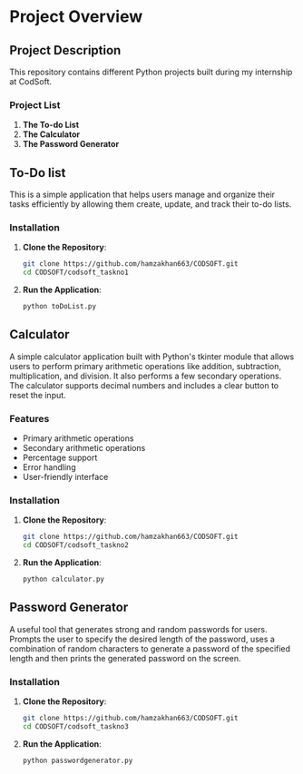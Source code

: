 # Project Overview

## Project Description

This repository contains different Python projects built during my internship at CodSoft.  

### Project List

1. **The To-do List**
2. **The Calculator**
3. **The Password Generator**

## To-Do list

This is a simple application that helps users manage and organize their tasks efficiently by allowing them create, update, and track their to-do lists.

### Installation

1. **Clone the Repository**:
    ```sh
    git clone https://github.com/hamzakhan663/CODSOFT.git
    cd CODSOFT/codsoft_taskno1
    ```

2. **Run the Application**:
    ```sh
    python toDoList.py
    ```



## Calculator

A simple calculator application built with Python's tkinter module that allows users to perform primary arithmetic operations like addition, subtraction, multiplication, and division. It also performs a few secondary operations. The calculator supports decimal numbers and includes a clear button to reset the input.

### Features

- Primary arithmetic operations
- Secondary arithmetic operations
- Percentage support
- Error handling
- User-friendly interface

### Installation

1. **Clone the Repository**:
    ```sh
    git clone https://github.com/hamzakhan663/CODSOFT.git
    cd CODSOFT/codsoft_taskno2
    ```

2. **Run the Application**:
    ```sh
    python calculator.py
    ```

## Password Generator

A useful tool that generates strong and random passwords for users. Prompts the user to specify the desired length of the password, uses a combination of random characters to
generate a password of the specified length and then prints the generated password on the screen.

### Installation

1. **Clone the Repository**:
    ```sh
    git clone https://github.com/hamzakhan663/CODSOFT.git
    cd CODSOFT/codsoft_taskno3
    ```

2. **Run the Application**:
    ```sh
    python passwordgenerator.py
    ```
